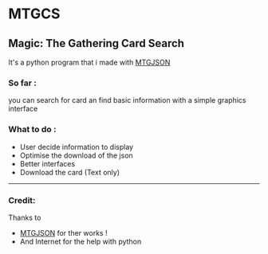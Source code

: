 # MTGCS
## Magic: The Gathering Card Search
It's a python program that i made with [MTGJSON](https://mtgjson.com/)
### So far :
you can search for card an find basic information with a simple graphics interface
### What to do :
- User decide information to display
- Optimise the download of the json
- Better interfaces
- Download the card (Text only)
******
### Credit:
Thanks to 
- [MTGJSON](https://mtgjson.com/) for ther works !
- And Internet for the help with python
